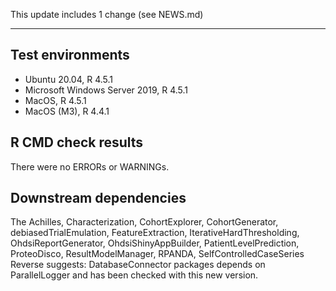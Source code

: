 This update includes 1 change (see NEWS.md)

---

## Test environments
* Ubuntu 20.04, R 4.5.1
* Microsoft Windows Server 2019, R 4.5.1
* MacOS, R 4.5.1
* MacOS (M3), R 4.4.1

## R CMD check results

There were no ERRORs or WARNINGs. 

## Downstream dependencies

The		Achilles, Characterization, CohortExplorer, CohortGenerator, debiasedTrialEmulation, FeatureExtraction, IterativeHardThresholding, OhdsiReportGenerator, OhdsiShinyAppBuilder, PatientLevelPrediction, ProteoDisco, ResultModelManager, RPANDA, SelfControlledCaseSeries
Reverse suggests:	DatabaseConnector packages depends on ParallelLogger and has been checked with this new version.
